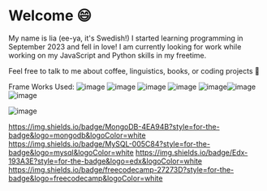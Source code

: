 # Welcome 😄
My name is Iia (ee-ya, it's Swedish!)
I started learning programming in September 2023 and fell in love!
I am currently looking for work while working on my JavaScript and Python skills in my freetime.

Feel free to talk to me about coffee, linguistics, books, or coding projects 👾

Frame Works Used: ![image]({https://img.shields.io/badge/Bootstrap-563D7C?style=for-the-badge&logo=bootstrap&logoColor=white}) ![image]({https://img.shields.io/badge/Font_Awesome-339AF0?style=for-the-badge&logo=fontawesome&logoColor=white}) ![image]({https://img.shields.io/badge/Jest-C21325?style=for-the-badge&logo=jest&logoColor=white}) ![image]({https://img.shields.io/badge/Material%20UI-007FFF?style=for-the-badge&logo=mui&logoColor=white}) ![image]({https://img.shields.io/badge/Node.js-339933?style=for-the-badge&logo=nodedotjs&logoColor=white})![image]({https://img.shields.io/badge/React-20232A?style=for-the-badge&logo=react&logoColor=61DAFB})![image]({https://img.shields.io/badge/Webpack-8DD6F9?style=for-the-badge&logo=Webpack&logoColor=white})


![image]({BadgeURLHere})








https://img.shields.io/badge/MongoDB-4EA94B?style=for-the-badge&logo=mongodb&logoColor=white
https://img.shields.io/badge/MySQL-005C84?style=for-the-badge&logo=mysql&logoColor=white
https://img.shields.io/badge/Edx-193A3E?style=for-the-badge&logo=edx&logoColor=white
https://img.shields.io/badge/freecodecamp-27273D?style=for-the-badge&logo=freecodecamp&logoColor=white
